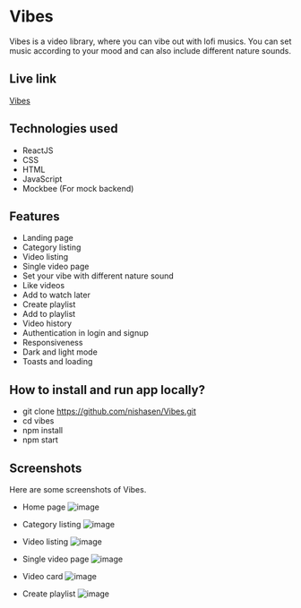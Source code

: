 # Vibes
Vibes is a video library, where you can vibe out with lofi musics. You can set music according to your mood and can also include different nature sounds.

## Live link
[Vibes](https://myvibes-xi.vercel.app/)

## Technologies used
- ReactJS
- CSS
- HTML
- JavaScript
- Mockbee (For mock backend)

## Features 
- Landing page
- Category listing
- Video listing
- Single video page
- Set your vibe with different nature sound
- Like videos
- Add to watch later
- Create playlist
- Add to playlist
- Video history
- Authentication in login and signup
- Responsiveness
- Dark and light mode
- Toasts and loading

## How to install and run app locally?
- git clone https://github.com/nishasen/Vibes.git
- cd vibes
- npm install
- npm start

## Screenshots
Here are some screenshots of Vibes. 
- Home page
![image](https://user-images.githubusercontent.com/43262505/168412631-ac0d187a-71f6-4d0e-af15-830dd4816e75.png)

- Category listing
![image](https://user-images.githubusercontent.com/43262505/168412692-fae09dee-f320-4e73-95ec-1093f08483a7.png)

- Video listing
![image](https://user-images.githubusercontent.com/43262505/168412708-2c317d86-361b-45f5-8040-1ac6ecedc087.png)

- Single video page
![image](https://user-images.githubusercontent.com/43262505/168412744-cb673aa6-f9cc-4d0b-b61f-cacb84a286e4.png)

- Video card
![image](https://user-images.githubusercontent.com/43262505/168412770-d7561039-66f2-44ae-9682-5a24f498b66c.png)

- Create playlist
![image](https://user-images.githubusercontent.com/43262505/168412792-bb54ea34-732c-4712-87d9-a8548b97b482.png)

